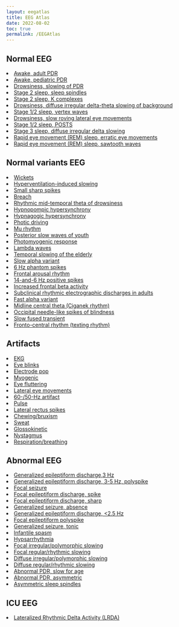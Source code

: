 ```yaml
---
layout: eegatlas
title: EEG Atlas
date: 2022-08-02
toc: true
permalink: /EEGAtlas
---
```


<h2> Normal EEG </h2>
<li> <a href='/EEGAtlas/normal-eeg/Awake_adult_PDR'> Awake, adult PDR  </a> 
<li> <a href='/EEGAtlas/normal-eeg/Awake_pediatric_PDR'> Awake, pediatric PDR </a> 
<li> <a href='/EEGAtlas/normal-eeg/Drowsiness_slowing_of_PDR'> Drowsiness, slowing of PDR  </a> 
<li> <a href='/EEGAtlas/normal-eeg/Stage_2_sleep_sleep_spindles'> Stage 2 sleep, sleep spindles  </a> 
<li> <a href='/EEGAtlas/normal-eeg/Stage_2_sleep_K_complexes'> Stage 2 sleep, K complexes </a> 
<li> <a href='/EEGAtlas/normal-eeg/Drowsiness_diffuse_irregular_delta-theta_slowing_of_background'> Drowsiness, diffuse irregular delta-theta slowing of background </a> 
<li> <a href='/EEGAtlas/normal-eeg/Stage_1_2_sleep_vertex_waves'> Stage 1/2 sleep, vertex waves </a> 
<li> <a href='/EEGAtlas/normal-eeg/Drowsiness_slow_roving_lateral_eye_movements'> Drowsiness, slow roving lateral eye movements  </a> 
<li> <a href='/EEGAtlas/normal-eeg/Stage_1_2_sleep_POSTS'> Stage 1/2 sleep, POSTS  </a> 
<li> <a href='/EEGAtlas/normal-eeg/Stage_3_sleep_diffuse_irregular_delta_slowing'> Stage 3 sleep, diffuse irregular delta slowing  </a> 
<li> <a href='/EEGAtlas/normal-eeg/Rapid_eye_movement_(REM)_sleep_erratic_eye_movements'> Rapid eye movement (REM) sleep, erratic eye movements  </a> 
<li> <a href='/EEGAtlas/normal-eeg/Rapid_eye_movement_(REM)_sleep_sawtooth_waves'> Rapid eye movement (REM) sleep, sawtooth waves  </a> 
 <h2> Normal variants EEG </h2>
<li> <a href='/EEGAtlas/normalvariants-eeg/Wickets'> Wickets  </a> 
<li> <a href='/EEGAtlas/normalvariants-eeg/Hyperventilation-induced_slowing'> Hyperventilation-induced slowing  </a> 
<li> <a href='/EEGAtlas/normalvariants-eeg/Small_sharp_spikes'> Small sharp spikes  </a> 
<li> <a href='/EEGAtlas/normalvariants-eeg/Breach'> Breach  </a> 
<li> <a href='/EEGAtlas/normalvariants-eeg/Rhythmic_mid-temporal_theta_of_drowsiness'> Rhythmic mid-temporal theta of drowsiness  </a> 
<li> <a href='/EEGAtlas/normalvariants-eeg/Hypnopompic_hypersynchrony'> Hypnopompic hypersynchrony  </a> 
<li> <a href='/EEGAtlas/normalvariants-eeg/Hypnagogic_hypersynchrony'> Hypnagogic hypersynchrony  </a> 
<li> <a href='/EEGAtlas/normalvariants-eeg/Photic_driving'> Photic driving  </a> 
<li> <a href='/EEGAtlas/normalvariants-eeg/Mu_rhythm'> Mu rhythm  </a> 
<li> <a href='/EEGAtlas/normalvariants-eeg/Posterior_slow_waves_of_youth'> Posterior slow waves of youth  </a> 
<li> <a href='/EEGAtlas/normalvariants-eeg/Photomyogenic_response'> Photomyogenic response  </a> 
<li> <a href='/EEGAtlas/normalvariants-eeg/Lambda_waves'> Lambda waves  </a> 
<li> <a href='/EEGAtlas/normalvariants-eeg/Temporal_slowing_of_the_elderly'> Temporal slowing of the elderly  </a> 
<li> <a href='/EEGAtlas/normalvariants-eeg/Slow_alpha_variant'> Slow alpha variant  </a> 
<li> <a href='/EEGAtlas/normalvariants-eeg/6_Hz_phantom_spikes'> 6 Hz phantom spikes  </a> 
<li> <a href='/EEGAtlas/normalvariants-eeg/Frontal_arousal_rhythm'> Frontal arousal rhythm </a> 
<li> <a href='/EEGAtlas/normalvariants-eeg/14-and-6_Hz_positive_spikes'> 14-and-6 Hz positive spikes  </a> 
<li> <a href='/EEGAtlas/normalvariants-eeg/Increased_frontal_beta_activity'> Increased frontal beta activity  </a> 
<li> <a href='/EEGAtlas/normalvariants-eeg/Subclinical_rhythmic_electrographic_discharges_in_adults'> Subclinical rhythmic electrographic discharges in adults  </a> 
<li> <a href='/EEGAtlas/normalvariants-eeg/Fast_alpha_variant'> Fast alpha variant  </a> 
<li> <a href='/EEGAtlas/normalvariants-eeg/Midline_central_theta_(Ciganek_rhythm)'> Midline central theta (Ciganek rhythm) </a> 
<li> <a href='/EEGAtlas/normalvariants-eeg/Occipital_needle-like_spikes_of_blindness'> Occipital needle-like spikes of blindness </a> 
<li> <a href='/EEGAtlas/normalvariants-eeg/Slow_fused_transient'> Slow fused transient  </a> 
<li> <a href='/EEGAtlas/normalvariants-eeg/Fronto-central_rhythm_(texting_rhythm)'> Fronto-central rhythm (texting rhythm) </a> 
 <h2> Artifacts </h2>
<li> <a href='/EEGAtlas/artifacts/EKG'> EKG  </a> 
<li> <a href='/EEGAtlas/artifacts/Eye_blinks'> Eye blinks  </a> 
<li> <a href='/EEGAtlas/artifacts/Electrode_pop'> Electrode pop </a> 
<li> <a href='/EEGAtlas/artifacts/Myogenic'> Myogenic  </a> 
<li> <a href='/EEGAtlas/artifacts/Eye_fluttering'> Eye fluttering </a> 
<li> <a href='/EEGAtlas/artifacts/Lateral_eye_movements'> Lateral eye movements  </a> 
<li> <a href='/EEGAtlas/artifacts/60-_50-Hz_artifact'> 60-/50-Hz artifact </a> 
<li> <a href='/EEGAtlas/artifacts/Pulse'> Pulse  </a> 
<li> <a href='/EEGAtlas/artifacts/Lateral_rectus_spikes'> Lateral rectus spikes </a> 
<li> <a href='/EEGAtlas/artifacts/Chewing_bruxism'> Chewing/bruxism </a> 
<li> <a href='/EEGAtlas/artifacts/Sweat'> Sweat  </a> 
<li> <a href='/EEGAtlas/artifacts/Glossokinetic'> Glossokinetic </a> 
<li> <a href='/EEGAtlas/artifacts/Nystagmus'> Nystagmus  </a> 
<li> <a href='/EEGAtlas/artifacts/Respiration_breathing'> Respiration/breathing  </a> 
 <h2> Abnormal EEG </h2>
<li> <a href='/EEGAtlas/abnormal-eeg/Generalized_epileptiform_discharge_3_Hz'> Generalized epileptiform discharge,3 Hz  </a> 
<li> <a href='/EEGAtlas/abnormal-eeg/Generalized_epileptiform_discharge_3-5_Hz_polyspike'> Generalized epileptiform discharge, 3-5 Hz, polyspike  </a> 
<li> <a href='/EEGAtlas/abnormal-eeg/Focal_seizure'> Focal seizure  </a> 
<li> <a href='/EEGAtlas/abnormal-eeg/Focal_epileptiform_discharge_spike'> Focal epileptiform discharge, spike  </a> 
<li> <a href='/EEGAtlas/abnormal-eeg/Focal_epileptiform_discharge_sharp'> Focal epileptiform discharge, sharp  </a> 
<li> <a href='/EEGAtlas/abnormal-eeg/Generalized_seizure_absence'> Generalized seizure, absence </a> 
<li> <a href='/EEGAtlas/abnormal-eeg/Generalized_epileptiform_discharge__less_than2.5_Hz'> Generalized epileptiform discharge, <2.5 Hz  </a> 
<li> <a href='/EEGAtlas/abnormal-eeg/Focal_epileptiform_polyspike'> Focal epileptiform polyspike  </a> 
<li> <a href='/EEGAtlas/abnormal-eeg/Generalized_seizure_tonic'> Generalized seizure, tonic  </a> 
<li> <a href='/EEGAtlas/abnormal-eeg/Infantile_spasm'> Infantile spasm  </a> 
<li> <a href='/EEGAtlas/abnormal-eeg/Hypsarrhythmia'> Hypsarrhythmia  </a> 
<li> <a href='/EEGAtlas/abnormal-eeg/Focal_irregular_polymorphic_slowing'> Focal irregular/polymorphic slowing  </a> 
<li> <a href='/EEGAtlas/abnormal-eeg/Focal_regular_rhythmic_slowing'> Focal regular/rhythmic slowing  </a> 
<li> <a href='/EEGAtlas/abnormal-eeg/Diffuse_irregular_polymorphic_slowing'> Diffuse irregular/polymorphic slowing  </a> 
<li> <a href='/EEGAtlas/abnormal-eeg/Diffuse_regular_rhythmic_slowing'> Diffuse regular/rhythmic slowing  </a> 
<li> <a href='/EEGAtlas/abnormal-eeg/Abnormal_PDR_slow_for_age'> Abnormal PDR, slow for age  </a> 
<li> <a href='/EEGAtlas/abnormal-eeg/Abnormal_PDR_asymmetric'> Abnormal PDR, asymmetric  </a> 
<li> <a href='/EEGAtlas/abnormal-eeg/Asymmetric_sleep_spindles'> Asymmetric sleep spindles </a> 
 <h2> ICU EEG </h2>
<li> <a href='/EEGAtlas/icu-eeg/Lateralized_Rhythmic_Delta_Activity_(LRDA)'> Lateralized Rhythmic Delta Activity (LRDA) </a> 
